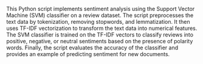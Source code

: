 This Python script implements sentiment analysis using the Support Vector Machine (SVM) classifier on a review dataset. The script preprocesses the text data by tokenization, removing stopwords, and lemmatization. It then uses TF-IDF vectorization to transform the text data into numerical features. The SVM classifier is trained on the TF-IDF vectors to classify reviews into positive, negative, or neutral sentiments based on the presence of polarity words. Finally, the script evaluates the accuracy of the classifier and provides an example of predicting sentiment for new documents.
